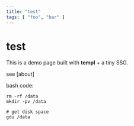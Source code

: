 ```yaml
---
title: "test"
tags: [ "foo", "bar" ]
---
```


# test

This is a demo page built with **templ** + a tiny SSG.

see [about]

bash code:

    rm -rf /data
    mkdir -pv /data

    # get disk space
    gdu /data

